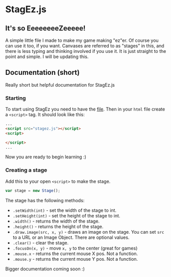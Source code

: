 # StagEz.js
## It's so EeeeeeeeZeeeee!

A simple little file I made to make my game making "ez"er. Of course you can use it too, if you want. Canvases are referred to as "stages" in this, and there is less typing and thinking involved if you use it. It is just straight to the point and simple. I will be updating this.

## Documentation (short)

Really short but helpful documentation for StagEz.js

### Starting

To start using StagEz you need to have the <a href="https://github.com/IceHacks/StagEz/raw/master/stagez.js">file</a>. Then in your `html` file create a `<script>` tag. It should look like this:

```html
...
<script src="stagez.js"></script>
<script>

</script>
...
```

Now you are ready to begin learning :)

### Creating a stage

Add this to your open `<script>` to make the stage.

```javascript
var stage = new Stage();
```

The stage has the following methods:

* `.setWidth(int)` - set the width of the stage to int.
* `.setHeight(int)` - set the height of the stage to int.
* `.width()` - returns the width of the stage.
* `.height()` - returns the height of the stage.
* `.draw.image(src, x, y)` - draws an image on the stage. You can set `src` to a URL or an Image Object. There are optional values.
* `.clear()` - clear the stage.
* `.focusOn(x, y)` - move `x, y` to the center (great for games)
* `.mouse.x` - returns the current mouse X pos. Not a function.
* `.mouse.y` - returns the current mouse Y pos. Not a function.

Bigger documentation coming soon :)
